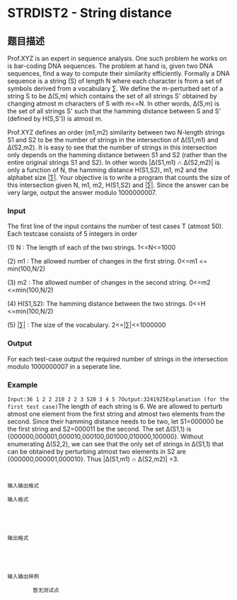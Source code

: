 # STRDIST2 - String distance

## 题目描述

Prof.XYZ is an expert in sequence analysis. One such problem he works on is bar-coding DNA sequences. The problem at hand is, given two DNA sequences, find a way to compute their similarity efficiently. Formally a DNA sequence is a string (S) of length N where each character is from a set of symbols derived from a vocabulary ∑. We define the m-perturbed set of a string S to be Δ(S,m) which contains the set of all strings S' obtained by changing atmost m characters of S with m<=N. In other words, Δ(S,m) is the set of all strings S' such that the hamming distance between S and S' (defined by H(S,S')) is atmost m.

Prof.XYZ defines an order (m1,m2) similarity between two N-length strings S1 and S2 to be the number of strings in the intersection of Δ(S1,m1) and Δ(S2,m2). It is easy to see that the number of strings in this intersection only depends on the hamming distance between S1 and S2 (rather than the entire original strings S1 and S2). In other words |Δ(S1,m1) ∩ Δ(S2,m2)| is only a function of N, the hamming distance H(S1,S2), m1, m2 and the alphabet size |∑|. Your objective is to write a program that counts the size of this intersection given N, m1, m2, H(S1,S2) and |∑|. Since the answer can be very large, output the answer modulo 1000000007.

### Input

The first line of the input contains the number of test cases T (atmost 50). Each testcase consists of 5 integers in order

(1) N : The length of each of the two strings. 1<=N<=1000

(2) m1 : The allowed number of changes in the first string. 0<=m1 <= min(100,N/2)

(3) m2 : The allowed number of changes in the second string. 0<=m2 <=min(100,N/2)

(4) H(S1,S2): The hamming distance between the two strings. 0<=H <=min(100,N/2)

(5) |∑| : The size of the vocabulary. 2<=|∑|<=1000000

### Output

For each test-case output the required number of strings in the intersection modulo 1000000007 in a seperate line.

### Example

`Input:36 1 2 2 210 2 2 3 520 3 4 5 7Output:3241925Explanation (for the first test case)`The length of each string is 6. We are allowed to perturb atmost one element from the first string and atmost two elements from the second. Since their hamming distance needs to be two, let S1=000000 be the first string and S2=000011 be the second. The set Δ(S1,1) is {000000,000001,000010,000100,001000,010000,100000}. Without enumerating Δ(S2,2), we can see that the only set of strings in Δ(S1,1) that can be obtained by perturbing atmost two elements in S2 are {000000,000001,000010}. Thus |Δ(S1,m1) ∩ Δ(S2,m2)| =3.

 ` `

    输入输出格式

    输入格式

    

    

    输出格式

    

    

    输入输出样例

            暂无测试点

    

    

    

<!--  -->

